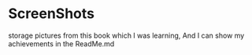 # ScreenShots
storage pictures from this book which I was learning, And
I can show my achievements in the ReadMe.md

